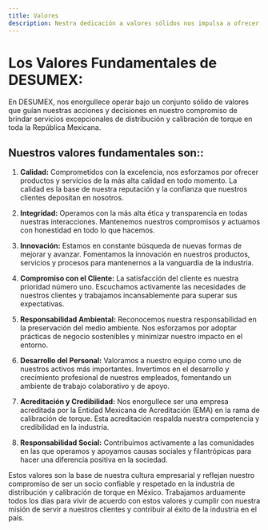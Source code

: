 ```yaml
---
title: Valores
description: Nestra dedicación a valores sólidos nos impulsa a ofrecer servicios excepcionales de distribución y calibración de torque en toda la República Mexicana.
---
```


# Los Valores Fundamentales de DESUMEX:

En DESUMEX, nos enorgullece operar bajo un conjunto sólido de valores que guían nuestras acciones y decisiones en nuestro compromiso de brindar servicios excepcionales de distribución y calibración de torque en toda la República Mexicana. 

## Nuestros valores fundamentales son::

1. **Calidad:** Comprometidos con la excelencia, nos esforzamos por ofrecer productos y servicios de la más alta calidad en todo momento. La calidad es la base de nuestra reputación y la confianza que nuestros clientes depositan en nosotros.

2. **Integridad:** Operamos con la más alta ética y transparencia en todas nuestras interacciones. Mantenemos nuestros compromisos y actuamos con honestidad en todo lo que hacemos.

3. **Innovación:** Estamos en constante búsqueda de nuevas formas de mejorar y avanzar. Fomentamos la innovación en nuestros productos, servicios y procesos para mantenernos a la vanguardia de la industria.

4. **Compromiso con el Cliente:** La satisfacción del cliente es nuestra prioridad número uno. Escuchamos activamente las necesidades de nuestros clientes y trabajamos incansablemente para superar sus expectativas.

5. **Responsabilidad Ambiental:** Reconocemos nuestra responsabilidad en la preservación del medio ambiente. Nos esforzamos por adoptar prácticas de negocio sostenibles y minimizar nuestro impacto en el entorno.

6. **Desarrollo del Personal:** Valoramos a nuestro equipo como uno de nuestros activos más importantes. Invertimos en el desarrollo y crecimiento profesional de nuestros empleados, fomentando un ambiente de trabajo colaborativo y de apoyo.

7. **Acreditación y Credibilidad:** Nos enorgullece ser una empresa acreditada por la Entidad Mexicana de Acreditación (EMA) en la rama de calibración de torque. Esta acreditación respalda nuestra competencia y credibilidad en la industria.

8. **Responsabilidad Social:** Contribuimos activamente a las comunidades en las que operamos y apoyamos causas sociales y filantrópicas para hacer una diferencia positiva en la sociedad.

Estos valores son la base de nuestra cultura empresarial y reflejan nuestro compromiso de ser un socio confiable y respetado en la industria de distribución y calibración de torque en México. Trabajamos arduamente todos los días para vivir de acuerdo con estos valores y cumplir con nuestra misión de servir a nuestros clientes y contribuir al éxito de la industria en el país.
